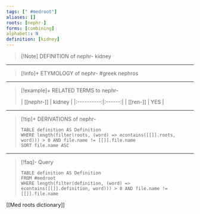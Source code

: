 ```yaml
---
tags: [" #medroot"]
aliases: []
roots: [nephr-]
forms: [combining]
alphabet:: N
definition: [kidney]
---
```

>[!Note] DEFINITION of nephr-
>kidney
_____
>[!info]+ ETYMOLOGY of nephr-
>#greek nephros
_____
>[!example]+ RELATED TERMS to nephr-
>
>| [[nephr-]] | kidney |
|:----------:|:------:|
|  [[ren-]]  | YES       |
_____
>[!tip]+ DERIVATIONS of nephr-
>```dataview
>TABLE definition AS Definition 
>WHERE length(filter(roots, (word) => econtains([[]].roots, word))) > 0 AND file.name != [[]].file.name
>SORT file.name ASC
>```
___
>[!faq]- Query
>```dataview
>TABLE definition AS Definition
>FROM #medroot
>WHERE length(filter(definition, (word) => econtains([[]].definition, word))) > 0 AND file.name != [[]].file.name
>```

[[Med roots dictionary]]